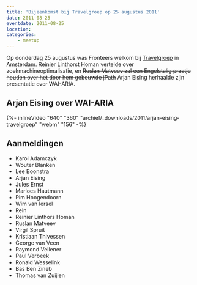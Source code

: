 ```yaml
---
title: 'Bijeenkomst bij Travelgroep op 25 augustus 2011'
date: 2011-08-25
eventdate: 2011-08-25
location:
categories:
    - meetup
---
```


Op donderdag 25 augustus was Fronteers welkom bij [Travelgroep](http://travelgroep.nl) in Amsterdam. Reinier Linthorst Homan vertelde over zoekmachineoptimalisatie, en <strike>Ruslan Matveev zal een Engelstalig praatje houden over het door hem gebouwde jPath</strike> Arjan Eising herhaalde zijn presentatie over WAI-ARIA.

## Arjan Eising over WAI-ARIA

{%- inlineVideo "640" "360" "archief/_downloads/2011/arjan-eising-travelgroep" "webm" "156" -%}

## Aanmeldingen

-   Karol Adamczyk
-   Wouter Blanken
-   Lee Boonstra
-   Arjan Eising
-   Jules Ernst
-   Marloes Hautmann
-   Pim Hoogendoorn
-   Wim van Iersel
-   Rein
-   Reinier Linthors Homan
-   Ruslan Matveev
-   Virgil Spruit
-   Kristiaan Thivessen
-   George van Veen
-   Raymond Vellener
-   Paul Verbeek
-   Ronald Wesselink
-   Bas Ben Zineb
-   Thomas van Zuijlen
